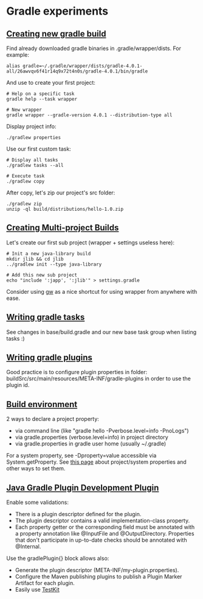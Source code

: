 # Gradle experiments

## [Creating new gradle build](https://guides.gradle.org/creating-new-gradle-builds/)

Find already downloaded gradle binaries in .gradle/wrapper/dists.
For example:
```
alias gradle=~/.gradle/wrapper/dists/gradle-4.0.1-all/26awvqv6f41r14q9x72t4n0s/gradle-4.0.1/bin/gradle
```

And use to create your first project:
```
# Help on a specific task
gradle help --task wrapper

# New wrapper
gradle wrapper --gradle-version 4.0.1 --distribution-type all
```

Display project info:
```
./gradlew properties
```

Use our first custom task:
```
# Display all tasks
./gradlew tasks --all

# Execute task
./gradlew copy
```

After copy, let's zip our project's src folder:
```
./gradlew zip
unzip -ql build/distributions/hello-1.0.zip
```

## [Creating Multi-project Builds](https://guides.gradle.org/creating-multi-project-builds/)

Let's create our first sub project (wrapper + settings useless here):
```
# Init a new java-library build
mkdir jlib && cd jlib
../gradlew init --type java-library

# Add this new sub project
echo "include ':japp', ':jlib'" > settings.gradle
```

Consider using [gw](https://github.com/dougborg/gdub)
as a nice shortcut for using wrapper from anywhere with ease.

## [Writing gradle tasks](https://guides.gradle.org/writing-gradle-tasks/)

See changes in base/build.gradle and our new base task group when listing tasks :)

## [Writing gradle plugins](https://guides.gradle.org/writing-gradle-plugins/)

Good practice is to configure plugin properties in folder:
buildSrc/src/main/resources/META-INF/gradle-plugins
in order to use the plugin id.

## [Build environment](https://docs.gradle.org/4.0.1/userguide/build_environment.html)

2 ways to declare a project property:
- via command line (like "gradle hello -Pverbose.level=info -PnoLogs")
- via gradle.properties (verbose.level=info) in project directory
- via gradle.properties in gradle user home (usually ~/.gradle)

For a system property, see -Dproperty=value accessible via System.getProperty.
See [this page](https://docs.gradle.org/4.0.1/userguide/build_environment.html#sec:gradle_properties_and_system_properties)
about project/system properties and other ways to set them.

## [Java Gradle Plugin Development Plugin](https://docs.gradle.org/current/userguide/javaGradle_plugin.html)

Enable some validations:
- There is a plugin descriptor defined for the plugin.
- The plugin descriptor contains a valid implementation-class property.
- Each property getter or the corresponding field must be annotated with a property annotation like @InputFile and @OutputDirectory. Properties that don't participate in up-to-date checks should be annotated with @Internal.

Use the gradlePlugin{} block allows also:
- Generate the plugin descriptor (META-INF/my-plugin.properties).
- Configure the Maven publishing plugins to publish a Plugin Marker Artifact for each plugin.
- Easily use [TestKit](https://docs.gradle.org/current/userguide/test_kit.html#sub:test-kit-automatic-classpath-injection)
